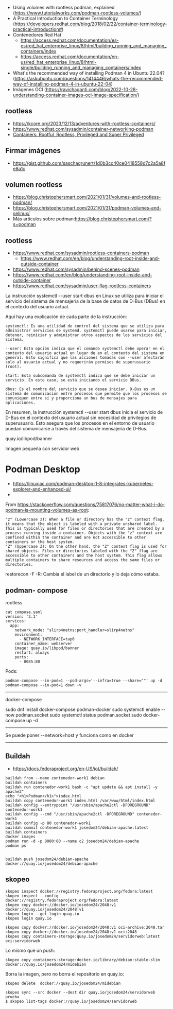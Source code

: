 * Using volumes with rootless podman, explained (https://www.tutorialworks.com/podman-rootless-volumes/)
* A Practical Introduction to Container Terminology (https://developers.redhat.com/blog/2018/02/22/container-terminology-practical-introduction#)
* Contenedores Red Hat 
    * https://access.redhat.com/documentation/es-es/red_hat_enterprise_linux/8/html/building_running_and_managing_containers/index
    * https://access.redhat.com/documentation/en-us/red_hat_enterprise_linux/8/html-single/building_running_and_managing_containers/index
* What's the recommended way of installing Podman 4 in Ubuntu 22.04? (https://askubuntu.com/questions/1414446/whats-the-recommended-way-of-installing-podman-4-in-ubuntu-22-04)
* Imágenes OCI (https://ravichaganti.com/blog/2022-10-28-understanding-container-images-oci-image-specification/)

## rootless
* https://kcore.org/2023/12/13/adventures-with-rootless-containers/
* https://www.redhat.com/sysadmin/container-networking-podman
* [Containers: Rootful, Rootless, Privileged and Super Privileged](https://infosecadalid.com/2021/08/30/containers-rootful-rootless-privileged-and-super-privileged/)
## Firmar imágenes

* https://gist.github.com/saschagrunert/1d0b3cc40ce0418558d7c2a5a8fe8a1c

## volumen rootless

* https://blog.christophersmart.com/2021/01/31/volumes-and-rootless-podman/
* https://blog.christophersmart.com/2021/01/31/podman-volumes-and-selinux/
* Más artículos sobre podman:https://blog.christophersmart.com/?s=podman

## rootless

* https://www.redhat.com/sysadmin/rootless-containers-podman
    * https://www.redhat.com/en/blog/understanding-root-inside-and-outside-container
* https://www.redhat.com/sysadmin/behind-scenes-podman
* https://www.redhat.com/en/blog/understanding-root-inside-and-outside-container
* https://www.redhat.com/sysadmin/user-flag-rootless-containers

La instrucción systemctl --user start dbus en Linux se utiliza para iniciar el servicio del sistema de mensajería de la base de datos de D-Bus (DBus) en el contexto del usuario actual.

Aquí hay una explicación de cada parte de la instrucción:

    systemctl: Es una utilidad de control del sistema que se utiliza para administrar servicios de systemd. systemctl puede usarse para iniciar, detener, reiniciar y administrar otros aspectos de los servicios del sistema.

    --user: Esta opción indica que el comando systemctl debe operar en el contexto del usuario actual en lugar de en el contexto del sistema en general. Esto significa que las acciones tomadas con --user afectarán solo al usuario actual y no requerirán permisos de superusuario (root).

    start: Esta subcomanda de systemctl indica que se debe iniciar un servicio. En este caso, se está iniciando el servicio DBus.

    dbus: Es el nombre del servicio que se desea iniciar. D-Bus es un sistema de comunicación entre procesos que permite que los procesos se comuniquen entre sí y proporciona un bus de mensajes para aplicaciones.

En resumen, la instrucción systemctl --user start dbus inicia el servicio de D-Bus en el contexto del usuario actual sin necesidad de privilegios de superusuario. Esto asegura que los procesos en el entorno de usuario puedan comunicarse a través del sistema de mensajería de D-Bus.



quay.io/libpod/banner 

Imagen pequeña con servidor web


# Podman Desktop

* https://linuxiac.com/podman-desktop-1-8-integrates-kubernetes-explorer-and-enhanced-ui/
* 



From https://stackoverflow.com/questions/75817076/no-matter-what-i-do-podman-is-mounting-volumes-as-root:


    "z" (Lowercase z): When a file or directory has the "z" context flag, it means that the object is labeled with a private unshared label. This is typically used for files or directories that are created by a process running inside a container. Objects with the "z" context are confined within the container and are not accessible to other containers or the host system.
    "Z" (Uppercase Z): On the other hand, the "Z" context flag is used for shared objects. Files or directories labeled with the "Z" flag are accessible to other containers and the host system. This flag allows multiple containers to share resources and access the same files or directories.


restorecon -F -R: Cambia el label de un directorio y lo deja cómo estaba.

## podman- compose

rootless

```
cat compose.yaml 
version: '3.1'
services:
  app:
    network_mode: "slirp4netns:port_handler=slirp4netns"
    environment:
      - NETWORK_INTERFACE=tap0
    container_name: webserver
    image: quay.io/libpod/banner
    restart: always
    ports:
      - 8085:80
```

Pods:

```
podman-compose --in-pod=1 --pod-args='--infra=true --share=""' up -d
podman-compose --in-pod=1 down -v
```

---

docker-compose

sudo dnf install docker-compose  podman-docker
sudo systemctl enable --now podman.socket
sudo systemctl status podman.socket
sudo docker-compose up -d

---

Se puede poner --network=host y funciona como en docker

---

## Buildah 

* https://docs.fedoraproject.org/en-US/iot/buildah/

```
buildah from --name contenedor-work1 debian
buildah containers
buildah run contenedor-work1 bash -c "apt update && apt install -y apache2"
echo "<h1>Podman</h1>">index.html
buildah copy contenedor-work1 index.html /var/www/html/index.html
buildah config --entrypoint "/usr/sbin/apache2ctl -DFOREGROUND" contenedor-work1
buildah config --cmd "/usr/sbin/apache2ctl -DFOREGROUND" contenedor-work1
buildah config -p 80 contenedor-work1
buildah commit contenedor-work1 josedom24/debian-apache:latest
buildah containers
docker images
podman run -d -p 8080:80 --name c2 josedom24/debian-apache
podman ps


buildah push josedom24/debian-apache docker://quay.io/josedom24/debian-apache
```

## skopeo

```
skopeo inspect docker://registry.fedoraproject.org/fedora:latest
skopeo inspect --config docker://registry.fedoraproject.org/fedora:latest
skopeo copy docker://docker.io/josedom24/2048:v1 docker://quay.io/josedom24/2048:v1
skopeo login --get-login quay.io
skopeo login quay.io

skopeo copy docker://docker.io/josedom24/2048:v1 oci-archive:2048.tar
skopeo copy docker://docker.io/josedom24/2048:v1 oci:2048
skopeo copy containers-storage:quay.io/josedom24/servidorweb:latest oci:servidorweb
```
Lo mismo que un push:

```
skopeo copy containers-storage:docker.io/library/debian:stable-slim docker://quay.io/josedom24/midebian
```


Borra la imagen, pero no borra el repositorio en quay.io:

```
skopeo delete  docker://quay.io/josedom24/midebian
```
```
skopeo sync --src docker --dest dir quay.io/josedom24/servidorweb prueba
$ skopeo list-tags docker://quay.io/josedom24/servidorweb
```

